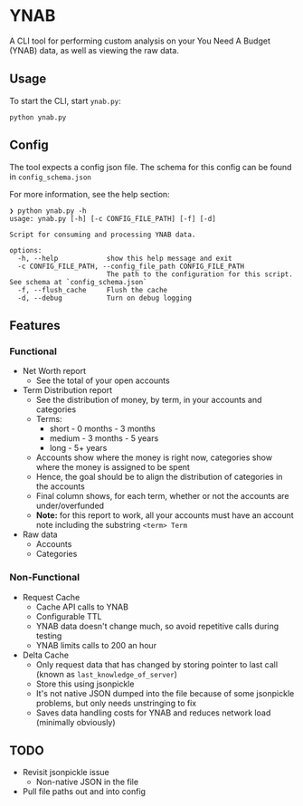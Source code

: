 # YNAB

A CLI tool for performing custom analysis on your You Need A Budget (YNAB) data, as well as viewing the raw data.

## Usage

To start the CLI, start `ynab.py`:
```
python ynab.py
```

## Config

The tool expects a config json file. The schema for this config can be found in `config_schema.json`

For more information, see the help section:
```
❯ python ynab.py -h
usage: ynab.py [-h] [-c CONFIG_FILE_PATH] [-f] [-d]

Script for consuming and processing YNAB data.

options:
  -h, --help            show this help message and exit
  -c CONFIG_FILE_PATH, --config_file_path CONFIG_FILE_PATH
                        The path to the configuration for this script. See schema at `config_schema.json`
  -f, --flush_cache     Flush the cache
  -d, --debug           Turn on debug logging
```

## Features

### Functional

- Net Worth report
  - See the total of your open accounts
- Term Distribution report
  - See the distribution of money, by term, in your accounts and categories
  - Terms:
    - short - 0 months - 3 months
    - medium - 3 months - 5 years
    - long - 5+ years
  - Accounts show where the money is right now, categories show where the money is assigned to be spent
  - Hence, the goal should be to align the distribution of categories in the accounts
  - Final column shows, for each term, whether or not the accounts are under/overfunded
  - **Note:** for this report to work, all your accounts must have an account note including the substring `<term> Term`
- Raw data
  - Accounts
  - Categories

### Non-Functional

- Request Cache
  - Cache API calls to YNAB
  - Configurable TTL
  - YNAB data doesn't change much, so avoid repetitive calls during testing
  - YNAB limits calls to 200 an hour
- Delta Cache
  - Only request data that has changed by storing pointer to last call (known as `last_knowledge_of_server`)
  - Store this using jsonpickle
  - It's not native JSON dumped into the file because of some jsonpickle problems, but only needs unstringing to fix
  - Saves data handling costs for YNAB and reduces network load (minimally obviously)

## TODO

- Revisit jsonpickle issue
  - Non-native JSON in the file
- Pull file paths out and into config